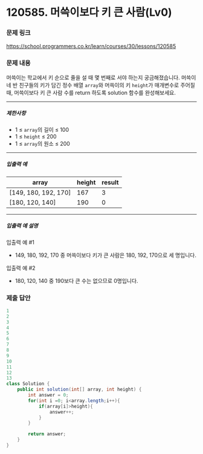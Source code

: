 # 120585. 머쓱이보다 키 큰 사람(Lv0)
### 문제 링크
https://school.programmers.co.kr/learn/courses/30/lessons/120585
### 문제 내용
머쓱이는 학교에서 키 순으로 줄을 설 때 몇 번째로 서야 하는지 궁금해졌습니다. 머쓱이네 반 친구들의 키가 담긴 정수 배열 `array`와 머쓱이의 키 `height`가 매개변수로 주어질 때, 머쓱이보다 키 큰 사람 수를 return 하도록 solution 함수를 완성해보세요.

*** ** * ** ***

##### 제한사항

* 1 ≤ `array`의 길이 ≤ 100
* 1 ≤ `height` ≤ 200
* 1 ≤ `array`의 원소 ≤ 200

*** ** * ** ***

##### 입출력 예

|         array          | height | result |
|------------------------|--------|--------|
| \[149, 180, 192, 170\] | 167    | 3      |
| \[180, 120, 140\]      | 190    | 0      |

*** ** * ** ***

##### 입출력 예 설명

입출력 예 #1

* 149, 180, 192, 170 중 머쓱이보다 키가 큰 사람은 180, 192, 170으로 세 명입니다.

입출력 예 #2

* 180, 120, 140 중 190보다 큰 수는 없으므로 0명입니다.

### 제출 답안
```java
1
2
3
4
5
6
7
8
9
10
11
12
13
class Solution {
    public int solution(int[] array, int height) {
        int answer = 0;
        for(int i =0; i<array.length;i++){
            if(array[i]>height){
                answer++;
            }
        }

        return answer;
    }
}
```
